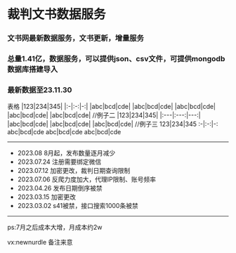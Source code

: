 # 裁判文书数据服务

### 文书网最新数据服务，文书更新，增量服务
### 总量1.41亿，数据服务，可以提供json、csv文件，可提供mongodb数据库搭建导入
### 最新数据至23.11.30

表格
|123|234|345|
|:-|:-:|-:|
|abc|bcd|cde|
|abc|bcd|cde|
|abc|bcd|cde|
|abc|bcd|cde|
|abc|bcd|cde|
//例子二
|123|234|345|
|:---|:---:|---:|
|abc|bcd|cde|
|abc|bcd|cde|
|abc|bcd|cde|
//例子三
123|234|345
:-|:-:|-:
abc|bcd|cde
abc|bcd|cde
abc|bcd|cde

---
* 2023.08 8月起，发布数量逐月减少
* 2023.07.24 注册需要绑定微信
* 2023.07.12 加密更改，裁判日期查询限制
* 2023.07.06 反爬力度加大，代理IP限制、账号频率
* 2023.04.26 发布日期倒序被禁
* 2023.03.15 加密更改
* 2023.03.02 s41被禁，接口搜索1000条被禁
---

ps:7月之后成本大增，月成本约2w

vx:newnurdle 备注来意
